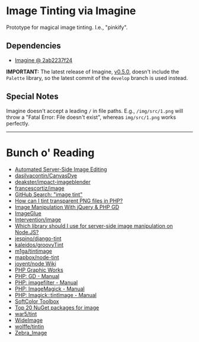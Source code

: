 # Image Tinting via Imagine

Prototype for magical image tinting. I.e., "pinkify".

## Dependencies

- [Imagine @ 2ab2237f24](https://github.com/avalanche123/Imagine/tree/2ab2237f2445ea30fdf00fdd2ff4f2d8072e87ec)

**IMPORTANT:** The latest release of Imagine, [v0.5.0](https://github.com/avalanche123/Imagine/releases/tag/v0.5.0), doesn't include the `Palette` library, so the latest commit of the `develop` branch is used instead.

## Special Notes

Imagine doesn't accept a leading `/` in file paths. E.g., `/img/src/1.png` will throw a "Fatal Error: File doesn't exist", whereas `img/src/1.png` works perfectly.


---


# Bunch o' Reading

- [Automated Server-Side Image Editing](http://rtfm.modx.com/revolution/2.x/case-studies-and-tutorials/quick-and-easy-modx-tutorials/automated-server-side-image-editing)
- [dasilvacontin/CanvasDye](https://github.com/dasilvacontin/CanvasDye)
- [deakster/impact-imageblender](https://github.com/deakster/impact-imageblender)
- [francescortiz/image](https://github.com/francescortiz/image)
- [GitHub Search: "image tint"](https://github.com/search?l=PHP&q=image+tint&ref=advsearch&type=Repositories)
- [How can I tint transparent PNG files in PHP?](http://stackoverflow.com/questions/951960/how-can-i-tint-transparent-png-files-in-php)
- [Image Manipulation With jQuery & PHP GD](http://coding.smashingmagazine.com/2011/04/05/image-manipulation-with-jquery-and-php-gd/)
- [ImageGlue](http://www.websupergoo.com/imageglue-1.htm)
- [Intervention/image](https://github.com/Intervention/image)
- [Which library should I use for server-side image manipulation on Node.JS?](http://stackoverflow.com/questions/10692075/which-library-should-i-use-for-server-side-image-manipulation-on-node-js)
- [jespino/django-tint](https://github.com/jespino/django-tint)
- [kaleidos/groovyTint](https://github.com/kaleidos/groovyTint)
- [m1ga/tintimage](https://github.com/m1ga/tintimage)
- [mapbox/node-tint](https://github.com/mapbox/node-tint)
- [joyent/node Wiki](https://github.com/joyent/node/wiki/modules#wiki-graphics)
- [PHP Graphic Works](http://www.wiseloop.com/product/php-graphic-works)
- [PHP: GD - Manual](http://us1.php.net/manual/en/book.image.php)
- [PHP: imagefilter - Manual](http://www.php.net/manual/en/function.imagefilter.php)
- [PHP: ImageMagick - Manual](http://www.php.net/manual/en/book.imagick.php)
- [PHP: Imagick::tintImage - Manual](http://www.php.net/manual/en/imagick.tintimage.php)
- [SoftColor Toolbox](http://www.softcolor.fi/toolbox/)
- [Top 20 NuGet packages for image](http://nugetmusthaves.com/Tag/image)
- [war5/tint](https://github.com/war5/tint)
- [WideImage](http://wideimage.sourceforge.net/)
- [wolffe/tintin](https://github.com/wolffe/tintin)
- [Zebra_Image](http://stefangabos.ro/php-libraries/zebra-image/)
